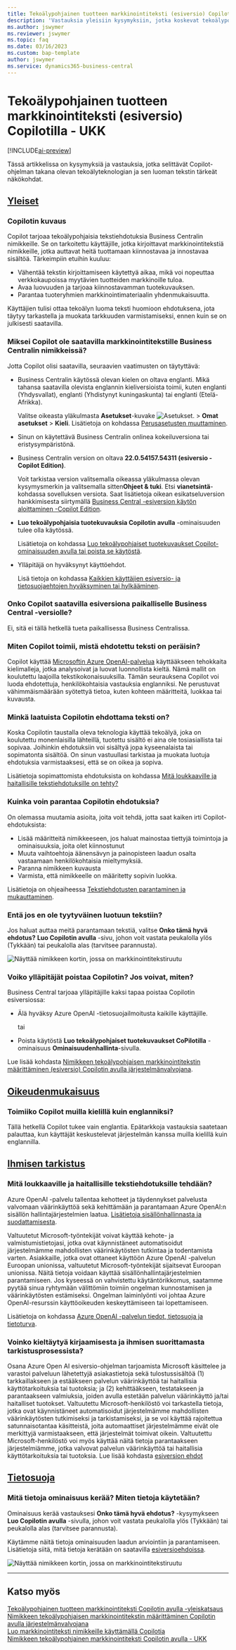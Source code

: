 ```yaml
---
title: Tekoälypohjainen tuotteen markkinointiteksti (esiversio) Copilotilla - UKK
description: 'Vastauksia yleisiin kysymyksiin, jotka koskevat tekoälypohjaisia tekstiominaisuuksia Copilot-ohjelman avulla.'
ms.author: jswymer
ms.reviewer: jswymer
ms.topic: faq
ms.date: 03/16/2023
ms.custom: bap-template
author: jswymer
ms.service: dynamics365-business-central
---
```


# <a name="ai-powered-item-marketing-text-preview-with-copilot-faq" />Tekoälypohjainen tuotteen markkinointiteksti (esiversio) Copilotilla - UKK

[!INCLUDE[ai-preview](includes/ai-preview.md)]

Tässä artikkelissa on kysymyksiä ja vastauksia, jotka selittävät Copilot-ohjelman takana olevan tekoälyteknologian ja sen luoman tekstin tärkeät näkökohdat.

## [Yleiset](#tab/general)

### <a name="what-is-copilot" />Copilotin kuvaus

Copilot tarjoaa tekoälypohjaisia tekstiehdotuksia Business Centralin nimikkeille. Se on tarkoitettu käyttäjille, jotka kirjoittavat markkinointitekstiä nimikkeille, jotka auttavat heitä tuottamaan kiinnostavaa ja innostavaa sisältöä. Tärkeimpiin etuihin kuuluu:

- Vähentää tekstin kirjoittamiseen käytettyä aikaa, mikä voi nopeuttaa verkkokaupoissa myytävien tuotteiden markkinoille tuloa.
- Avaa luovuuden ja tarjoaa kiinnostavamman tuotekuvauksen.
- Parantaa tuoteryhmien markkinointimateriaalin yhdenmukaisuutta.

Käyttäjien tulisi ottaa tekoälyn luoma teksti huomioon ehdotuksena, jota täytyy tarkastella ja muokata tarkkuuden varmistamiseksi, ennen kuin se on julkisesti saatavilla.

### <a name="why-isnt-copilot-available-for-marketing-text-on-my-items-in-business-central" />Miksei Copilot ole saatavilla markkinointitekstille Business Centralin nimikkeissä?

Jotta Copilot olisi saatavilla, seuraavien vaatimusten on täytyttävä:

- Business Centralin käytössä olevan kielen on oltava englanti. Mikä tahansa saatavilla olevista englannin kieliversioista toimii, kuten englanti (Yhdysvallat), englanti (Yhdistynyt kuningaskunta) tai englanti (Etelä-Afrikka).

  Valitse oikeasta yläkulmasta **Asetukset**-kuvake ![Asetukset.](media/ui-experience/settings_icon_small.png "Roolikeskuksen Asetukset-kuvake") > **Omat asetukset** > **Kieli**. Lisätietoja on kohdassa [Perusasetusten muuttaminen](ui-change-basic-settings.md#language).
- Sinun on käytettävä Business Centralin onlinea kokeiluversiona tai eristysympäristönä.
- Business Centralin version on oltava **22.0.54157.54311 (esiversio - Copilot Edition)**.

   Voit tarkistaa version valitsemalla oikeassa yläkulmassa olevan kysymysmerkin ja valitsemalla sitten**Ohjeet & tuki**. Etsi **vianetsintä**-kohdassa sovelluksen versiota. Saat lisätietoja oikean esikatseluversion hankkimisesta siirtymällä [ Business Central -esiversion käytön aloittaminen -Copilot Edition](ai-preview-getstarted.md).
- **Luo tekoälypohjaisia tuotekuvauksia Copilotin avulla** -ominaisuuden tulee olla käytössä.

   Lisätietoja on kohdassa [Luo tekoälypohjaiset tuotekuvaukset Copilot-ominaisuuden avulla tai poista se käytöstä](enable-ai.md#enable-or-disable-the-create-ai-powered-product-descriptions-with-copilot-feature).
- Ylläpitäjä on hyväksynyt käyttöehdot.

   Lisä tietoja on kohdassa [Kaikkien käyttäjien esiversio- ja tietosuojaehtojen hyväksyminen tai hylkääminen](enable-ai.md#consent-to-or-reject-the-preview-and-privacy-terms-and-conditions-for-all-users).

### <a name="is-copilot-available-for-preview-in-business-central-on-premises" />Onko Copilot saatavilla esiversiona paikalliselle Business Central -versiolle?

Ei, sitä ei tällä hetkellä tueta paikallisessa Business Centralissa.

### <a name="how-does-copilot-work-where-does-the-suggested-text-come-from" />Miten Copilot toimii, mistä ehdotettu teksti on peräisin?

Copilot käyttää [Microsoftin Azure OpenAI-palvelua](/azure/cognitive-services/openai/overview) käyttääkseen tehokkaita kielimalleja, jotka analysoivat ja luovat luonnollista kieltä. Nämä mallit on koulutettu laajoilla tekstikokonaisuuksilla. Tämän seurauksena Copilot voi luoda ehdotettuja, henkilökohtaisia vastauksia englanniksi. Ne perustuvat vähimmäismäärään syötettyä tietoa, kuten kohteen määritteitä, luokkaa tai kuvausta. 

### <a name="whats-the-quality-of-the-text-suggested-by-copilot" />Minkä laatuista Copilotin ehdottama teksti on?

Koska Copilotin taustalla oleva teknologia käyttää tekoälyä, joka on koulutettu monenlaisilla lähteillä, tuotettu sisältö ei aina ole tosiasiallista tai sopivaa. Joihinkin ehdotuksiin voi sisältyä jopa kyseenalaista tai sopimatonta sisältöä. On sinun vastuullasi tarkistaa ja muokata luotuja ehdotuksia varmistaaksesi, että se on oikea ja sopiva.

Lisätietoja sopimattomista ehdotuksista on kohdassa [Mitä loukkaaville ja haitallisille tekstiehdotuksille on tehty?](/dynamics365/business-central/ai-faq?&tabs=oversight#whats-done-about-abusive-and-harmful-text-suggestions)

### <a name="how-can-i-improve-the-suggestions-i-get-from-copilot" />Kuinka voin parantaa Copilotin ehdotuksia?

On olemassa muutamia asioita, joita voit tehdä, jotta saat kaiken irti Copilot-ehdotuksista:

- Lisää määritteitä nimikkeeseen, jos haluat mainostaa tiettyjä toimintoja ja ominaisuuksia, joita olet kiinnostunut
- Muuta vaihtoehtoja äänensävyn ja painopisteen laadun osalta vastaamaan henkilökohtaisia mieltymyksiä.
- Paranna nimikkeen kuvausta
- Varmista, että nimikkeelle on määritetty sopivin luokka.

Lisätietoja on ohjeaiheessa [Tekstiehdotusten parantaminen ja mukauttaminen](item-marketing-text.md#improve-and-tailor-text-suggestions).

### <a name="what-if-im-not-satisfied-with-the-generated-text" />Entä jos en ole tyytyväinen luotuun tekstiin?

Jos haluat auttaa meitä parantamaan tekstiä, valitse **Onko tämä hyvä ehdotus?** **Luo Copilotin avulla** -sivu, johon voit vastata peukalolla ylös (Tykkään) tai peukalolla alas (tarvitsee parannusta).

![Näyttää nimikkeen kortin, jossa on markkinointitekstiruutu](media/create-with-copilot-window-feedback.png)

### <a name="can-admins-disable-copilot-if-so-how" />Voiko ylläpitäjät poistaa Copilotin? Jos voivat, miten?

Business Central tarjoaa ylläpitäjille kaksi tapaa poistaa Copilotin esiversiossa:

- Älä hyväksy Azure OpenAI -tietosuojailmoitusta kaikille käyttäjille.

  tai

- Poista käytöstä **Luo tekoälypohjaiset tuotekuvaukset CoPilotilla** -ominaisuus **Ominaisuudenhallinta**-sivulla.

Lue lisää kohdasta [Nimikkeen tekoälypohjaisen markkinointitekstin määrittäminen (esiversio) Copilotin avulla järjestelmänvalvojana](enable-ai.md).

## [Oikeudenmukaisuus](#tab/fairness)

### <a name="does-copilot-work-with-languages-other-than-english" />Toimiiko Copilot muilla kielillä kuin englanniksi?

Tällä hetkellä Copilot tukee vain englantia. Epätarkkoja vastauksia saatetaan palauttaa, kun käyttäjät keskustelevat järjestelmän kanssa muilla kielillä kuin englannilla.

## [Ihmisen tarkistus](#tab/oversight)

### <a name="whats-done-about-abusive-and-harmful-text-suggestions" />Mitä loukkaaville ja haitallisille tekstiehdotuksille tehdään?

Azure OpenAI -palvelu tallentaa kehotteet ja täydennykset palvelusta valvomaan väärinkäyttöä sekä kehittämään ja parantamaan Azure OpenAI:n sisällön hallintajärjestelmien laatua. [Lisätietoja sisällönhallinnasta ja suodattamisesta](/azure/cognitive-services/openai/concepts/content-filter).

Valtuutetut Microsoft-työntekijät voivat käyttää kehote- ja valmistumistietojasi, jotka ovat käynnistäneet automatisoidut järjestelmämme mahdollisten väärinkäytösten tutkintaa ja todentamista varten. Asiakkaille, jotka ovat ottaneet käyttöön Azure OpenAI -palvelun Euroopan unionissa, valtuutetut Microsoft-työntekijät sijaitsevat Euroopan unionissa. Näitä tietoja voidaan käyttää sisällönhallintajärjestelmien parantamiseen. Jos kyseessä on vahvistettu käytäntörikkomus, saatamme pyytää sinua ryhtymään välittömiin toimiin ongelman kunnostamisen ja väärinkäytösten estämiseksi. Ongelman laiminlyönti voi johtaa Azure OpenAI-resurssin käyttöoikeuden keskeyttämiseen tai lopettamiseen.

Lisätietoja on kohdassa [Azure OpenAI -palvelun tiedot, tietosuoja ja tietoturva](/legal/cognitive-services/openai/data-privacy#abuse-and-harmful-content-generation).

### <a name="can-i-opt-out-of-the-logging-and-human-review-process" />Voinko kieltäytyä kirjaamisesta ja ihmisen suorittamasta tarkistusprosessista?

Osana Azure Open AI esiversio-ohjelman tarjoamista Microsoft käsittelee ja varastoi palveluun lähetettyjä asiakastietoja sekä tulostussisältöä (1) tarkkaillakseen ja estääkseen palvelun väärinkäyttöä tai haitallisia käyttötarkoituksia tai tuotoksia; ja (2) kehittääkseen, testatakseen ja parantaakseen valmiuksia, joiden avulla estetään palvelun väärinkäyttö ja/tai haitalliset tuotokset. Valtuutettu Microsoft-henkilöstö voi tarkastella tietoja, jotka ovat käynnistäneet automatisoidut järjestelmämme mahdollisten väärinkäytösten tutkimiseksi ja tarkistamiseksi, ja se voi käyttää rajoitettua satunnaisotantaa käsitteistä, joita automaattiset järjestelmämme eivät ole merkittyjä varmistaakseen, että järjestelmät toimivat oikein. Valtuutettu Microsoft-henkilöstö voi myös käyttää näitä tietoja parantaakseen järjestelmiämme, jotka valvovat palvelun väärinkäyttöä tai haitallisia käyttötarkoituksia tai tuotoksia. Lue lisää kohdasta [esiversion ehdot](https://dynamics.microsoft.com/legaldocs/supp-dynamics365-preview/)

## [Tietosuoja](#tab/privacy)

### <a name="what-data-does-the-capability-collect-how-is-the-data-used" />Mitä tietoja ominaisuus kerää? Miten tietoja käytetään?

Ominaisuus kerää vastauksesi **Onko tämä hyvä ehdotus?** -kysymykseen **Luo Copilotin avulla** -sivulla, johon voit vastata peukalolla ylös (Tykkään) tai peukalolla alas (tarvitsee parannusta).

Käytämme näitä tietoja ominaisuuden laadun arviointiin ja parantamiseen. Lisätietoja siitä, mitä tietoja kerätään on saatavilla [esiversioehdoissa](https://dynamics.microsoft.com/legaldocs/supp-dynamics365-preview/).

![Näyttää nimikkeen kortin, jossa on markkinointitekstiruutu](media/create-with-copilot-window-feedback.png)

---

## <a name="see-also" />Katso myös

[Tekoälypohjainen tuotteen markkinointiteksti Copilotin avulla -yleiskatsaus](ai-overview.md)  
[Nimikkeen tekoälypohjaisen markkinointitekstin määrittäminen Copilotin avulla järjestelmänvalvojana](enable-ai.md)  
[Luo markkinointiteksti nimikkeille käyttämällä Copilotia](item-marketing-text.md)  
[Nimikkeen tekoälypohjainen markkinointiteksti Copilotin avulla - UKK](ai-faq.md)  
